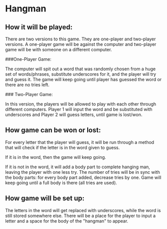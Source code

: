 # Hangman 

## How it will be played:
<p> There are two versions to this game. They are one-player and two-player versions. A one-player game will be against the computer and two-player game will be with someone on a different computer. </p>
###One-Player Game:
<p> The computer will spit out a word that was randomly chosen from a huge set of words/phrases, substitute underscores for it, and the player will try and guess it. The game will keep going until player has guessed the word or there are no tries left.</p>
### Two-Player Game:
<p> In this version, the players will be allowed to play with each other through different computers. Player 1 will input the word and be substituted with underscores and Player 2 will guess letters, until game is lost/won. </p>

## How game can be won or lost:
<p> For every letter that the player will guess, it will be run through a method that will check if the letter is in the word given to guess. </p>
<p> If it is in the word, then the game will keep going. </p>
<p> If it is not in the word, it will add a body part to complete hanging man, leaving the player with one less try. The number of tries will be in sync with the body parts: for every body part added, decrease tries by one. Game will keep going until a full body is there (all tries are used). </p>

## How game will be set up:
<p> The letters in the word will get replaced with underscores, while the word is still stored somewhere else. There will be a place for the player to input a letter and a space for the body of the "hangman" to appear. </p>

